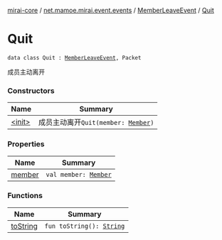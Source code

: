 [mirai-core](../../../index.md) / [net.mamoe.mirai.event.events](../../index.md) / [MemberLeaveEvent](../index.md) / [Quit](./index.md)

# Quit

`data class Quit : `[`MemberLeaveEvent`](../index.md)`, Packet`

成员主动离开

### Constructors

| Name | Summary |
|---|---|
| [&lt;init&gt;](-init-.md) | 成员主动离开`Quit(member: `[`Member`](../../../net.mamoe.mirai.contact/-member/index.md)`)` |

### Properties

| Name | Summary |
|---|---|
| [member](member.md) | `val member: `[`Member`](../../../net.mamoe.mirai.contact/-member/index.md) |

### Functions

| Name | Summary |
|---|---|
| [toString](to-string.md) | `fun toString(): `[`String`](https://kotlinlang.org/api/latest/jvm/stdlib/kotlin/-string/index.html) |
